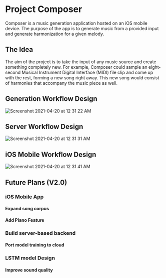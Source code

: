 # Project Composer

Composer is a music generation application hosted on an iOS mobile device. The purpose of the app is to generate music from a provided input and generate harmonization for a given melody.

## The Idea

The aim of the project is to take the input of any music source and create something completely new. For example, Composer could sample an eight-second Musical Instrument Digital Interface (MIDI) file clip and come up with the rest, forming a new song right away. This new song would consist of harmonies that accompany the music piece as well.

## Generation Workflow Design

![Screenshot 2021-04-20 at 12 31 22 AM](https://user-images.githubusercontent.com/16576977/115271343-d01dfc80-a16f-11eb-876f-9e5e81eba580.png)

## Server Workflow Design

![Screenshot 2021-04-20 at 12 31 31 AM](https://user-images.githubusercontent.com/16576977/115271352-d14f2980-a16f-11eb-8873-98017807b581.png)


## iOS Mobile Workflow Design

![Screenshot 2021-04-20 at 12 31 41 AM](https://user-images.githubusercontent.com/16576977/115271411-e75cea00-a16f-11eb-8bbf-fed5fd4a4dc5.png)


## Future Plans (V2.0)

### iOS Mobile App
#### Expand song corpus
#### Add Piano Feature
### Build server-based backend
#### Port model training to cloud
### LSTM model Design
#### Improve sound quality
